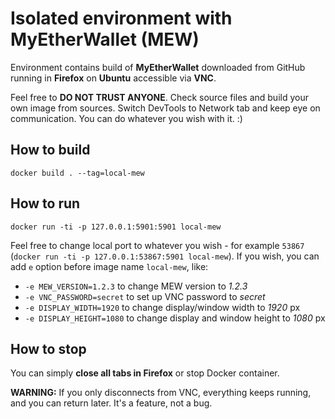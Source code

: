 # Isolated environment with MyEtherWallet (MEW)

Environment
contains build of **MyEtherWallet** downloaded from GitHub
running in **Firefox** on **Ubuntu**
accessible via **VNC**.

Feel free to **DO NOT TRUST ANYONE**.
Check source files and build your own image from sources.
Switch DevTools to Network tab and keep eye on communication.
You can do whatever you wish with it. :)


## How to build

`docker build . --tag=local-mew`


## How to run

`docker run -ti -p 127.0.0.1:5901:5901 local-mew`

Feel free to change local port to whatever you wish - for example `53867`
(`docker run -ti -p 127.0.0.1:53867:5901 local-mew`).
If you wish, you can add `e` option before image name `local-mew`, like:

* `-e MEW_VERSION=1.2.3` to change MEW version to *1.2.3*
* `-e VNC_PASSWORD=secret` to set up VNC password to *secret*
* `-e DISPLAY_WIDTH=1920` to change display/window width to *1920* px
* `-e DISPLAY_HEIGHT=1080` to change display and window height to *1080* px


## How to stop

You can simply **close all tabs in Firefox** or stop Docker container.

**WARNING:** If you only disconnects from VNC, everything keeps running, and you can return later.
It's a feature, not a bug.

